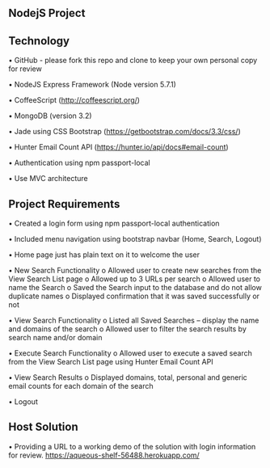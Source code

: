 ## NodejS Project

## Technology

•	GitHub - please fork this repo and clone to keep your own personal copy for review

•	NodeJS Express Framework (Node version 5.7.1)

•	CoffeeScript (http://coffeescript.org/)

•	MongoDB (version 3.2)

•	Jade using CSS Bootstrap (https://getbootstrap.com/docs/3.3/css/)

•	Hunter Email Count API (https://hunter.io/api/docs#email-count)

•	Authentication using npm passport-local

•	Use MVC architecture

## Project Requirements

•	Created a login form using npm passport-local authentication

•	Included menu navigation using bootstrap navbar (Home, Search, Logout)

•	Home page just has plain text on it to welcome the user

•	New Search Functionality
	o	Allowed user to create new searches from the View Search List page
	o	Allowed up to 3 URLs per search
	o	Allowed user to name the Search
	o	Saved the Search input to the database and do not allow duplicate names
	o	Displayed confirmation that it was saved successfully or not
	
•	View Search Functionality
	o	Listed all Saved Searches – display the name and domains of the search 
	o	Allowed user to filter the search results by search name and/or domain
	
•	Execute Search Functionality
	o	Allowed user to execute a saved search from the View Search List page using Hunter Email Count API
	
•	View Search Results
	o	Displayed domains, total, personal and generic email counts for each domain of the search
	
•	Logout 

## Host Solution

•	Providing a URL to a working demo of the solution with login information for review.
	https://aqueous-shelf-56488.herokuapp.com/ 
